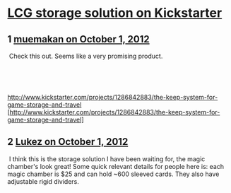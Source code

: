 # [LCG storage solution on Kickstarter](https://community.fantasyflightgames.com/topic/72036-lcg-storage-solution-on-kickstarter/)

## 1 [muemakan on October 1, 2012](https://community.fantasyflightgames.com/topic/72036-lcg-storage-solution-on-kickstarter/?do=findComment&comment=703099)

 Check this out. Seems like a very promising product.

 

 

http://www.kickstarter.com/projects/1286842883/the-keep-system-for-game-storage-and-travel [http://www.kickstarter.com/projects/1286842883/the-keep-system-for-game-storage-and-travel]

## 2 [Lukez on October 1, 2012](https://community.fantasyflightgames.com/topic/72036-lcg-storage-solution-on-kickstarter/?do=findComment&comment=703131)

 I think this is the storage solution I have been waiting for, the magic chamber's look great! Some quick relevant details for people here is: each magic chamber is $25 and can hold ~600 sleeved cards. They also have adjustable rigid dividers.

